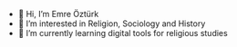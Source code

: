 - 👋 Hi, I’m Emre Öztürk
- 👀 I’m interested in Religion, Sociology and History
- 🌱 I’m currently learning digital tools for religious studies

<!---
eoztrk61/eoztrk61 is a ✨ special ✨ repository because its `README.md` (this file) appears on your GitHub profile.
You can click the Preview link to take a look at your changes.
--->
